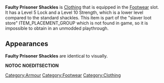 **Faulty Prisoner Shackles** is [Clothing](Clothing.md "wikilink") that is
equipped in the [Footwear](Footwear.md "wikilink") slot. It has a Level 5
Lock and a Level 10 Strength, which is a lower level compared to the
standard shackles. This item is part of the "slaver loot store"
ITEM_PLACEMENT_GROUP which is not found in game, so it is impossible to
obtain in an unmodded playthrough.

## Appearances

**Faulty Prisoner Shackles** are identical to [](Prisoner_Shackles.md) visually.

__NOTOC__ __NOEDITSECTION__

[Category:Armour](Category:Armour "wikilink")
[Category:Footwear](Category:Footwear "wikilink")
[Category:Clothing](Category:Clothing "wikilink")